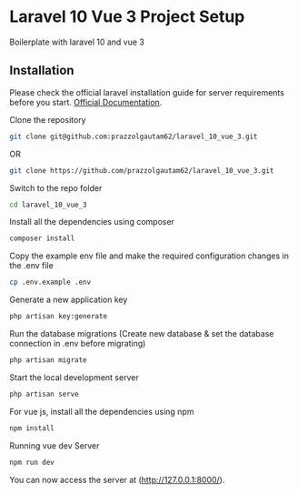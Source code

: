 
# Laravel 10 Vue 3 Project Setup 
Boilerplate with laravel 10 and vue 3

## Installation
Please check the official laravel installation guide for server requirements before you start. [Official Documentation](https://laravel.com/docs/10.x).

Clone the repository
```bash
git clone git@github.com:prazzolgautam62/laravel_10_vue_3.git
```
OR
```bash
git clone https://github.com/prazzolgautam62/laravel_10_vue_3.git
```
Switch to the repo folder
```bash
cd laravel_10_vue_3
```
Install all the dependencies using composer
```bash
composer install
```
Copy the example env file and make the required configuration changes in the .env file
```bash
cp .env.example .env
```
Generate a new application key
```bash
php artisan key:generate
```
Run the database migrations (Create new database & set the database connection in .env before migrating)
```bash
php artisan migrate
```
Start the local development server
```bash
php artisan serve
```
For vue js, install all the dependencies using npm
```bash
npm install
```
Running vue dev Server
```bash
npm run dev
```
You can now access the server at (http://127.0.0.1:8000/).
